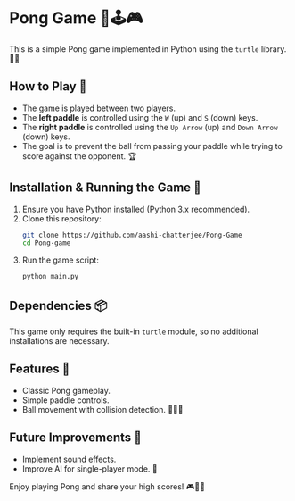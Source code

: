 # Pong Game 🎾🕹️🎮

This is a simple Pong game implemented in Python using the `turtle` library. 🏓🐢

## How to Play 🎯
- The game is played between two players.
- The **left paddle** is controlled using the `W` (up) and `S` (down) keys.
- The **right paddle** is controlled using the `Up Arrow` (up) and `Down Arrow` (down) keys.
- The goal is to prevent the ball from passing your paddle while trying to score against the opponent. 🏆

## Installation & Running the Game 🔧
1. Ensure you have Python installed (Python 3.x recommended).
2. Clone this repository:
   ```sh
   git clone https://github.com/aashi-chatterjee/Pong-Game
   cd Pong-game
   ```
3. Run the game script:
   ```sh
   python main.py
   ```

## Dependencies 📦
This game only requires the built-in `turtle` module, so no additional installations are necessary. 

## Features 🌟
- Classic Pong gameplay.
- Simple paddle controls.
- Ball movement with collision detection. 🏓💥👾

## Future Improvements 📌
- Implement sound effects.
- Improve AI for single-player mode. 🤖

Enjoy playing Pong and share your high scores! 🎮🎈😃


